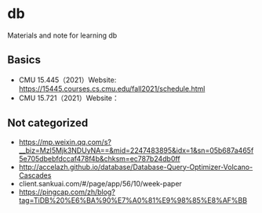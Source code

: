 # db
Materials and note for learning db

## Basics
- CMU 15.445（2021）Website: https://15445.courses.cs.cmu.edu/fall2021/schedule.html
- CMU 15.721（2021）Website：

## Not categorized
- https://mp.weixin.qq.com/s?__biz=MzI5Mjk3NDUyNA==&mid=2247483895&idx=1&sn=05b687a465f5e705dbebfdccaf478f4b&chksm=ec787b24db0ff
- http://accelazh.github.io/database/Database-Query-Optimizer-Volcano-Cascades
- client.sankuai.com/#/page/app/56/10/week-paper
- https://pingcap.com/zh/blog?tag=TiDB%20%E6%BA%90%E7%A0%81%E9%98%85%E8%AF%BB
